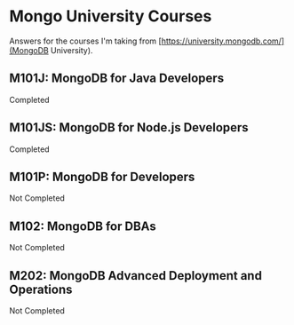 # Mongo University Courses

Answers for the courses I'm taking from [https://university.mongodb.com/](MongoDB University).

M101J: MongoDB for Java Developers
--------------------------------------
Completed

M101JS: MongoDB for Node.js Developers 
--------------------------------------
Completed

M101P: MongoDB for Developers
-----------------------------
Not Completed

M102: MongoDB for DBAs
----------------------
Not Completed

M202: MongoDB Advanced Deployment and Operations
------------------------------------------------
Not Completed
